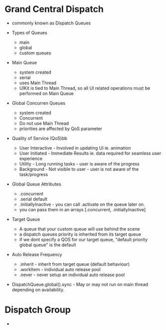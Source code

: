 # Grand Central Dispatch

- commonly known as Dispatch Queues
- Types of Queues
    - main
    - global
    - custom queues

- Main Queue
    - system created
    - serial
    - uses Main Thread
    - UIKit is tied to Main Thread, so all UI related operations must be performed on Main Queue

- Global Concurren Queues
    - system created
    - Concurrent
    - Do not use Main Thread
    - priorities are affected by QoS parameter

- Quality of Service (QoS)bb
    - User Interactive - Involved in updating UI ie. animation
    - User Initiated - Immediate Results ie. data required for seamless user experience
    - Utility - Long running tasks - user is aware of the progress
    - Background - Not visible to user - user is not aware of the task/progress

- Global Queue Attributes
    - .concurrent
    - .serial default
    - .initiallyInactive - you can call .activate on the queue later on.
    - you can pass them in an arrays [.concurrent, .initiallyInactive]

- Target Queue
    - A queue that your custom queue will use behind the scene
    - a dispatch queues priority is inherited from its target queue
    - if we dont specify a QOS for our target queue, "default priority global queue" is the default

- Auto Release Frequency
    - .inherit - inherit from target queue (default behaviour)
    - .workItem - individual auto release pool
    - .never - never setup an individual auto release pool

- DispatchQueue.global().sync - May or may not run on main thread depending on availability.

# Dispatch Group

- 
